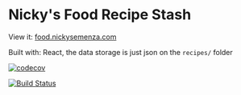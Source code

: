 # Nicky's Food Recipe Stash

View it: [food.nickysemenza.com](https://food.nickysemenza.com/)

Built with: React, the data storage is just json on the `recipes/` folder

[![codecov](https://codecov.io/gh/nickysemenza/food/branch/master/graph/badge.svg)](https://codecov.io/gh/nickysemenza/food)

[![Build Status](https://travis-ci.org/nickysemenza/food.svg?branch=master)](https://travis-ci.org/nickysemenza/food)
